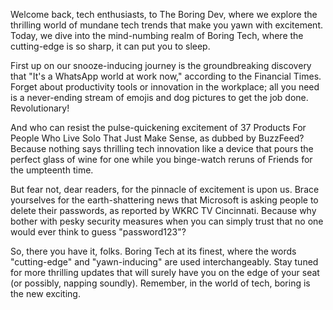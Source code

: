 Welcome back, tech enthusiasts, to The Boring Dev, where we explore the thrilling world of mundane tech trends that make you yawn with excitement. Today, we dive into the mind-numbing realm of Boring Tech, where the cutting-edge is so sharp, it can put you to sleep.

First up on our snooze-inducing journey is the groundbreaking discovery that "It's a WhatsApp world at work now," according to the Financial Times. Forget about productivity tools or innovation in the workplace; all you need is a never-ending stream of emojis and dog pictures to get the job done. Revolutionary!

And who can resist the pulse-quickening excitement of 37 Products For People Who Live Solo That Just Make Sense, as dubbed by BuzzFeed? Because nothing says thrilling tech innovation like a device that pours the perfect glass of wine for one while you binge-watch reruns of Friends for the umpteenth time.

But fear not, dear readers, for the pinnacle of excitement is upon us. Brace yourselves for the earth-shattering news that Microsoft is asking people to delete their passwords, as reported by WKRC TV Cincinnati. Because why bother with pesky security measures when you can simply trust that no one would ever think to guess "password123"?

So, there you have it, folks. Boring Tech at its finest, where the words "cutting-edge" and "yawn-inducing" are used interchangeably. Stay tuned for more thrilling updates that will surely have you on the edge of your seat (or possibly, napping soundly). Remember, in the world of tech, boring is the new exciting.